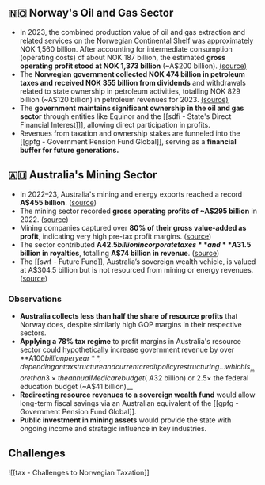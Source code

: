 ## 🇳🇴 Norway's Oil and Gas Sector

- In 2023, the combined production value of oil and gas extraction and related services on the Norwegian Continental Shelf was approximately NOK 1,560 billion. After accounting for intermediate consumption (operating costs) of about NOK 187 billion, the estimated **gross operating profit stood at NOK 1,373 billion** (~A$200 billion). [(source)](https://www.ssb.no/en/energi-og-industri/olje-og-gass/statistikk/olje-og-gassutvinning-og-utvinningstjenester/articles/lower-revenues-and-higher-costs-on-the-norwegian-continental-shelf-in-2023)
- The **Norwegian government collected NOK 474 billion in petroleum taxes and received NOK 355 billion from dividends** and withdrawals related to state ownership in petroleum activities, totalling NOK 829 billion (~A$120 billion) in petroleum revenues for 2023. [(source)](https://www.ssb.no/en/offentlig-sektor/offentlig-forvaltning/statistikk/offentlig-forvaltnings-inntekter-og-utgifter/articles-for-general-government-revenue-and-expenditure/petroleum-revenues-and-surplus-down)
- The **government maintains significant ownership in the oil and gas sector** through entities like Equinor and the [[sdfi - State's Direct Financial Interest]]], allowing direct participation in profits.
- Revenues from taxation and ownership stakes are funneled into the [[gpfg - Government Pension Fund Global]], serving as a **financial buffer for future generations.**

## 🇦🇺 Australia's Mining Sector

- In 2022–23, Australia's mining and energy exports reached a record **A$455 billion**. ([source](https://minerals.org.au/resources/mining-delivers-record-455-billion-in-export-revenue-in-fy23))
- The mining sector recorded **gross operating profits of ~A$295 billion** in 2022. ([source](https://australiainstitute.org.au/wp-content/uploads/2023/04/Profits-and-Prices-Mining-and-NonMining.pdf?utm_source=chatgpt.com))
- Mining companies captured over **80% of their gross value-added as profit**, indicating very high pre-tax profit margins. ([source](https://australiainstitute.org.au/post/surging-mining-sector-profits-are-distorting-australias-economy))
- The sector contributed **A$42.5 billion in corporate taxes** and **A$31.5 billion in royalties**, totalling **A$74 billion in revenue**. ([source](https://mining.com.au/australian-minerals-sector-delivers-record-tax-royalty-payments))
- The [[swf - Future Fund]], Australia’s sovereign wealth vehicle, is valued at A$304.5 billion but is not resourced from mining or energy revenues. ([source](https://www.futurefund.gov.au/investment-performance))

### Observations

- **Australia collects less than half the share of resource profits** that Norway does, despite similarly high GOP margins in their respective sectors.
- **Applying a 78% tax regime** to profit margins in Australia's resource sector could hypothetically increase government revenue by over **A$100 billion per year**, depending on tax structure and current credit policy restructuring... which is __more than 3× the annual Medicare budget (~A$32 billion) or 2.5× the federal education budget (~A$41 billion)__
- **Redirecting resource revenues to a sovereign wealth fund** would allow long-term fiscal savings via an Australian equivalent of the [[gpfg - Government Pension Fund Global]].
- **Public investment in mining assets** would provide the state with ongoing income and strategic influence in key industries.

## Challenges

![[tax - Challenges to Norwegian Taxation]]
